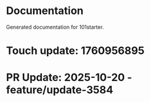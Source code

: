 # Documentation

Generated documentation for 101starter.

# Touch update: 1760956895

# PR Update: 2025-10-20 - feature/update-3584
